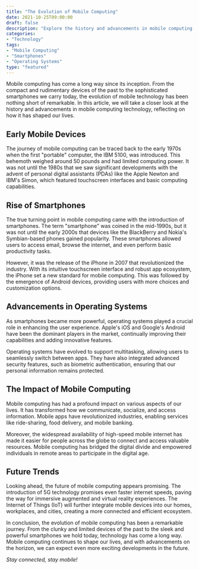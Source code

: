 ```yaml
---
title: "The Evolution of Mobile Computing"
date: 2021-10-25T09:00:00
draft: false
description: "Explore the history and advancements in mobile computing technology."
categories: 
- "Technology"
tags: 
- "Mobile Computing"
- "Smartphones"
- "Operating Systems"
type: "featured"
---
```

Mobile computing has come a long way since its inception. From the compact and rudimentary devices of the past to the sophisticated smartphones we carry today, the evolution of mobile technology has been nothing short of remarkable. In this article, we will take a closer look at the history and advancements in mobile computing technology, reflecting on how it has shaped our lives.

## Early Mobile Devices
The journey of mobile computing can be traced back to the early 1970s when the first "portable" computer, the IBM 5100, was introduced. This behemoth weighed around 50 pounds and had limited computing power. It was not until the 1980s that we saw significant developments with the advent of personal digital assistants (PDAs) like the Apple Newton and IBM's Simon, which featured touchscreen interfaces and basic computing capabilities.

## Rise of Smartphones
The true turning point in mobile computing came with the introduction of smartphones. The term "smartphone" was coined in the mid-1990s, but it was not until the early 2000s that devices like the BlackBerry and Nokia's Symbian-based phones gained popularity. These smartphones allowed users to access email, browse the internet, and even perform basic productivity tasks.

However, it was the release of the iPhone in 2007 that revolutionized the industry. With its intuitive touchscreen interface and robust app ecosystem, the iPhone set a new standard for mobile computing. This was followed by the emergence of Android devices, providing users with more choices and customization options.

## Advancements in Operating Systems
As smartphones became more powerful, operating systems played a crucial role in enhancing the user experience. Apple's iOS and Google's Android have been the dominant players in the market, continually improving their capabilities and adding innovative features.

Operating systems have evolved to support multitasking, allowing users to seamlessly switch between apps. They have also integrated advanced security features, such as biometric authentication, ensuring that our personal information remains protected.

## The Impact of Mobile Computing
Mobile computing has had a profound impact on various aspects of our lives. It has transformed how we communicate, socialize, and access information. Mobile apps have revolutionized industries, enabling services like ride-sharing, food delivery, and mobile banking.

Moreover, the widespread availability of high-speed mobile internet has made it easier for people across the globe to connect and access valuable resources. Mobile computing has bridged the digital divide and empowered individuals in remote areas to participate in the digital age.

## Future Trends
Looking ahead, the future of mobile computing appears promising. The introduction of 5G technology promises even faster internet speeds, paving the way for immersive augmented and virtual reality experiences. The Internet of Things (IoT) will further integrate mobile devices into our homes, workplaces, and cities, creating a more connected and efficient ecosystem.

In conclusion, the evolution of mobile computing has been a remarkable journey. From the clunky and limited devices of the past to the sleek and powerful smartphones we hold today, technology has come a long way. Mobile computing continues to shape our lives, and with advancements on the horizon, we can expect even more exciting developments in the future.

*Stay connected, stay mobile!*
